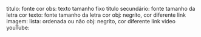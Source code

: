 titulo:
  fonte
  cor
    obs:
      texto tamanho fixo
titulo secundário:
  fonte
  tamanho da letra
  cor
texto:
  fonte
  tamanho da letra
  cor
    obj:
      negríto, cor diferente
      link
imagem:
lista:
  ordenada ou não
    obj:
      negríto, cor diferente
      link
video youTube:
